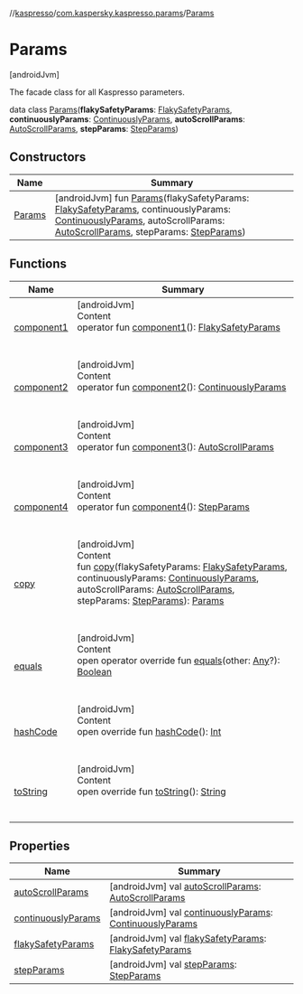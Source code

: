 //[kaspresso](../../index.md)/[com.kaspersky.kaspresso.params](../index.md)/[Params](index.md)



# Params  
 [androidJvm] 

The facade class for all Kaspresso parameters.

data class [Params](index.md)(**flakySafetyParams**: [FlakySafetyParams](../-flaky-safety-params/index.md), **continuouslyParams**: [ContinuouslyParams](../-continuously-params/index.md), **autoScrollParams**: [AutoScrollParams](../-auto-scroll-params/index.md), **stepParams**: [StepParams](../-step-params/index.md))   


## Constructors  
  
|  Name|  Summary| 
|---|---|
| [Params](-params.md)|  [androidJvm] fun [Params](-params.md)(flakySafetyParams: [FlakySafetyParams](../-flaky-safety-params/index.md), continuouslyParams: [ContinuouslyParams](../-continuously-params/index.md), autoScrollParams: [AutoScrollParams](../-auto-scroll-params/index.md), stepParams: [StepParams](../-step-params/index.md))   <br>


## Functions  
  
|  Name|  Summary| 
|---|---|
| [component1](component1.md)| [androidJvm]  <br>Content  <br>operator fun [component1](component1.md)(): [FlakySafetyParams](../-flaky-safety-params/index.md)  <br><br><br>
| [component2](component2.md)| [androidJvm]  <br>Content  <br>operator fun [component2](component2.md)(): [ContinuouslyParams](../-continuously-params/index.md)  <br><br><br>
| [component3](component3.md)| [androidJvm]  <br>Content  <br>operator fun [component3](component3.md)(): [AutoScrollParams](../-auto-scroll-params/index.md)  <br><br><br>
| [component4](component4.md)| [androidJvm]  <br>Content  <br>operator fun [component4](component4.md)(): [StepParams](../-step-params/index.md)  <br><br><br>
| [copy](copy.md)| [androidJvm]  <br>Content  <br>fun [copy](copy.md)(flakySafetyParams: [FlakySafetyParams](../-flaky-safety-params/index.md), continuouslyParams: [ContinuouslyParams](../-continuously-params/index.md), autoScrollParams: [AutoScrollParams](../-auto-scroll-params/index.md), stepParams: [StepParams](../-step-params/index.md)): [Params](index.md)  <br><br><br>
| [equals](https://kotlinlang.org/api/latest/jvm/stdlib/kotlin/-any/equals.html)| [androidJvm]  <br>Content  <br>open operator override fun [equals](https://kotlinlang.org/api/latest/jvm/stdlib/kotlin/-any/equals.html)(other: [Any](https://kotlinlang.org/api/latest/jvm/stdlib/kotlin/-any/index.html)?): [Boolean](https://kotlinlang.org/api/latest/jvm/stdlib/kotlin/-boolean/index.html)  <br><br><br>
| [hashCode](https://kotlinlang.org/api/latest/jvm/stdlib/kotlin/-any/hash-code.html)| [androidJvm]  <br>Content  <br>open override fun [hashCode](https://kotlinlang.org/api/latest/jvm/stdlib/kotlin/-any/hash-code.html)(): [Int](https://kotlinlang.org/api/latest/jvm/stdlib/kotlin/-int/index.html)  <br><br><br>
| [toString](https://kotlinlang.org/api/latest/jvm/stdlib/kotlin/-any/to-string.html)| [androidJvm]  <br>Content  <br>open override fun [toString](https://kotlinlang.org/api/latest/jvm/stdlib/kotlin/-any/to-string.html)(): [String](https://kotlinlang.org/api/latest/jvm/stdlib/kotlin/-string/index.html)  <br><br><br>


## Properties  
  
|  Name|  Summary| 
|---|---|
| [autoScrollParams](index.md#com.kaspersky.kaspresso.params/Params/autoScrollParams/#/PointingToDeclaration/)|  [androidJvm] val [autoScrollParams](index.md#com.kaspersky.kaspresso.params/Params/autoScrollParams/#/PointingToDeclaration/): [AutoScrollParams](../-auto-scroll-params/index.md)   <br>
| [continuouslyParams](index.md#com.kaspersky.kaspresso.params/Params/continuouslyParams/#/PointingToDeclaration/)|  [androidJvm] val [continuouslyParams](index.md#com.kaspersky.kaspresso.params/Params/continuouslyParams/#/PointingToDeclaration/): [ContinuouslyParams](../-continuously-params/index.md)   <br>
| [flakySafetyParams](index.md#com.kaspersky.kaspresso.params/Params/flakySafetyParams/#/PointingToDeclaration/)|  [androidJvm] val [flakySafetyParams](index.md#com.kaspersky.kaspresso.params/Params/flakySafetyParams/#/PointingToDeclaration/): [FlakySafetyParams](../-flaky-safety-params/index.md)   <br>
| [stepParams](index.md#com.kaspersky.kaspresso.params/Params/stepParams/#/PointingToDeclaration/)|  [androidJvm] val [stepParams](index.md#com.kaspersky.kaspresso.params/Params/stepParams/#/PointingToDeclaration/): [StepParams](../-step-params/index.md)   <br>

